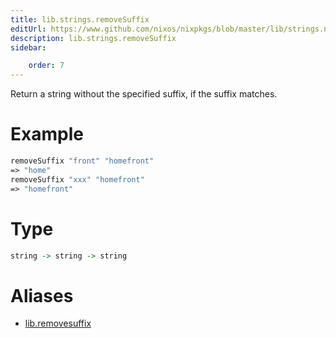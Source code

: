 ```yaml
---
title: lib.strings.removeSuffix
editUrl: https://www.github.com/nixos/nixpkgs/blob/master/lib/strings.nix#L939C5
description: lib.strings.removeSuffix
sidebar:

    order: 7
---
```


Return a string without the specified suffix, if the suffix matches.

# Example

```nix
removeSuffix "front" "homefront"
=> "home"
removeSuffix "xxx" "homefront"
=> "homefront"
```

# Type

```haskell
string -> string -> string
```


# Aliases

- [lib.removesuffix](/nix-doc-comments/reference/lib/lib-removesuffix)


